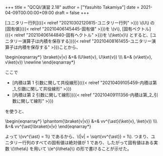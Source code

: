 +++
title = "QCQI/演習 2.18"
author = ["Yasuhito Takamiya"]
date = 2021-04-09T00:00:00+09:00
draft = false
+++

[ユニタリー行列]({{< relref "20210302120815-ユニタリー行列" >}}) \\(U\\) の[固有値]({{< relref "20210406145445-固有値" >}})を \\(v\\), [固有ベクトル]({{< relref "20210406144840-固有ヘクトル" >}})を \\(\ket{v}\\) とすると、[ユニタリー演算子は内積を保存する]({{< relref "20210408161455-ユニタリー演算子は内積を保存する" >}})ことから、

\begin{eqnarray\*}
  \braket{v|v} &=& (U\ket{v}, U\ket{v}) \\\\\\
  &=& (v\ket{v}, v\ket{v}) \newline
\end{eqnarray\*}

ここで

-   [内積は第 1 引数に関して共役線形]({{< relref "20210409105459-内積は第_1_引数に関して共役線形" >}})
-   [内積は第 2 引数に関して線形]({{< relref "20210409111356-内積は第_2_引数に関して線形" >}})

を使うと、

\begin{eqnarray\*}
  \phantom{\braket{v|v}} &=& vv^{\ast}(\ket{v}, \ket{v}) \\\\\\
  &=& vv^{\ast}\braket{v|v}
\end{eqnarray\*}

よって \\(vv^{\ast} = 1\\) であるから、\\(|v| = \sqrt{vv^{\ast}} = 1\\). つまり、ユニタリー行列のすべての固有値は絶対値が 1 であり、したがって固有値はある実数 \\(\theta\\) を用いて \\(e^{i\theta}\\) の形で書けることが示せた。
